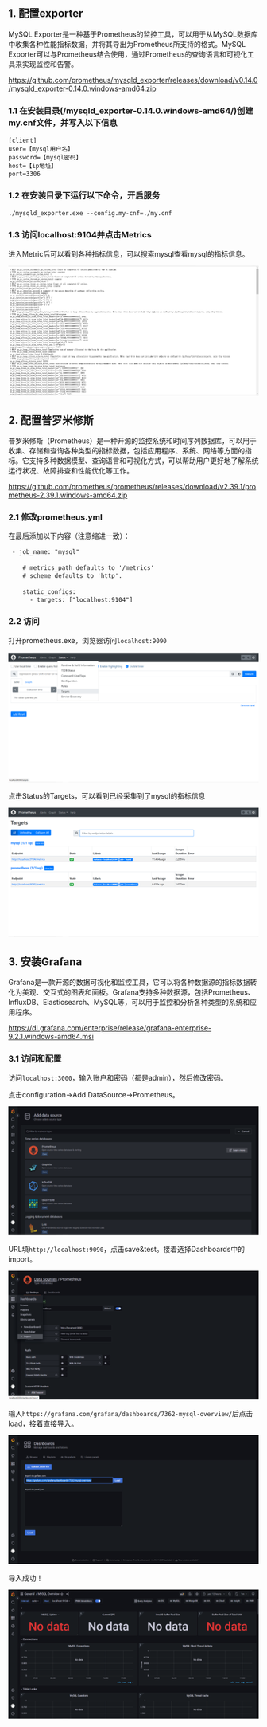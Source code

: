 ## 1. 配置exporter

MySQL Exporter是一种基于Prometheus的监控工具，可以用于从MySQL数据库中收集各种性能指标数据，并将其导出为Prometheus所支持的格式。MySQL Exporter可以与Prometheus结合使用，通过Prometheus的查询语言和可视化工具来实现监控和告警。

https://github.com/prometheus/mysqld_exporter/releases/download/v0.14.0/mysqld_exporter-0.14.0.windows-amd64.zip

### 1.1 在安装目录(/mysqld_exporter-0.14.0.windows-amd64/)创建my.cnf文件，并写入以下信息

```
[client]
user=【mysql用户名】
password=【mysql密码】
host=【ip地址】
port=3306
```

### 1.2 在安装目录下运行以下命令，开启服务

```
./mysqld_exporter.exe --config.my-cnf=./my.cnf
```

### 1.3 访问localhost:9104并点击Metrics

进入Metric后可以看到各种指标信息，可以搜索mysql查看mysql的指标信息。

![image-20230402144807718](../markdown-img/windows搭建Mysql监控.assets/image-20230402144807718.png)

## 2.  配置普罗米修斯

普罗米修斯（Prometheus）是一种开源的监控系统和时间序列数据库，可以用于收集、存储和查询各种类型的指标数据，包括应用程序、系统、网络等方面的指标。它支持多种数据模型、查询语言和可视化方式，可以帮助用户更好地了解系统运行状况、故障排查和性能优化等工作。

https://github.com/prometheus/prometheus/releases/download/v2.39.1/prometheus-2.39.1.windows-amd64.zip

### 2.1 修改prometheus.yml

在最后添加以下内容（注意缩进一致）：

```
 - job_name: "mysql"

    # metrics_path defaults to '/metrics'
    # scheme defaults to 'http'.

    static_configs:
      - targets: ["localhost:9104"]
```

### 2.2 访问

打开prometheus.exe，浏览器访问``localhost:9090``

![image-20230402145825075](../markdown-img/windows搭建Mysql监控.assets/image-20230402145825075.png)

点击Status的Targets，可以看到已经采集到了mysql的指标信息

![image-20230402145905323](../markdown-img/windows搭建Mysql监控.assets/image-20230402145905323.png)

## 3. 安装Grafana

Grafana是一款开源的数据可视化和监控工具，它可以将各种数据源的指标数据转化为美观、交互式的图表和面板。Grafana支持多种数据源，包括Prometheus、InfluxDB、Elasticsearch、MySQL等，可以用于监控和分析各种类型的系统和应用程序。

https://dl.grafana.com/enterprise/release/grafana-enterprise-9.2.1.windows-amd64.msi

### 3.1 访问和配置

访问``localhost:3000``，输入账户和密码（都是admin），然后修改密码。

点击configuration->Add DataSource->Prometheus。

![image-20230402150453909](../markdown-img/windows搭建Mysql监控.assets/image-20230402150453909.png)

URL填``http://localhost:9090``，点击save&test。接着选择Dashboards中的import。

![image-20230402150603625](../markdown-img/windows搭建Mysql监控.assets/image-20230402150603625.png)

输入``https://grafana.com/grafana/dashboards/7362-mysql-overview/``后点击load，接着直接导入。

![image-20230402150700379](../markdown-img/windows搭建Mysql监控.assets/image-20230402150700379.png)

导入成功！

![image-20230402150844263](../markdown-img/windows搭建Mysql监控.assets/image-20230402150844263.png)